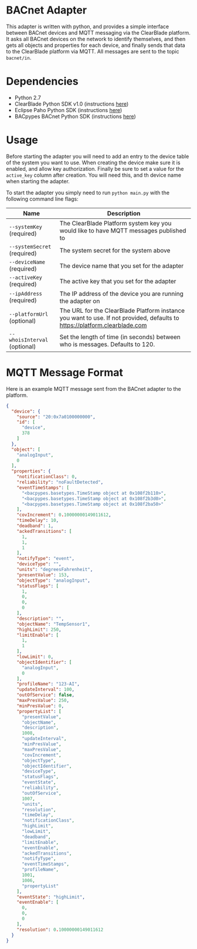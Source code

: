 # BACnet Adapter
This adapter is written with python, and provides a simple interface between BACnet devices and MQTT messaging via the ClearBlade platform. It asks all BACnet devices on the network to identify themselves, and then gets all objects and properties for each device, and finally sends that data to the ClearBlade platform via MQTT. All messages are sent to the topic `bacnet/in`.

# Dependencies
- Python 2.7
- ClearBlade Python SDK v1.0 (instructions [here](https://github.com/ClearBlade/ClearBlade-Python-SDK/tree/v1.0))
- Eclipse Paho Python SDK (instructions [here](https://eclipse.org/paho/clients/python/))
- BACpypes BACnet Python SDK (instructions [here](http://bacpypes.readthedocs.io/en/latest/?badge=latest))

# Usage
Before starting the adapter you will need to add an entry to the device table of the system you want to use. When creating the device make sure it is enabled, and allow key authorization. Finally be sure to set a value for the `active_key` column after creation. You will need this, and th device name when starting the adapter.

To start the adapter you simply need to run `python main.py` with the following command line flags:

|Name|Description|
|---|---|
|`--systemKey` (required)|The ClearBlade Platform system key you would like to have MQTT messages published to|
|`--systemSecret` (required)|The system secret for the system above|
|`--deviceName` (required)|The device name that you set for the adapter|
|`--activeKey` (required)|The active key that you set for the adapter|
|`--ipAddress` (required)|The IP address of the device you are running the adapter on|
|`--platformUrl` (optional)|The URL for the ClearBlade Platform instance you want to use. If not provided, defaults to https://platform.clearblade.com|
|`--whoisInterval` (optional)|Set the length of time (in seconds) between who is messages. Defaults to 120.

# MQTT Message Format
Here is an example MQTT message sent from the BACnet adapter to the platform.

```json
{
  "device": {
    "source": "20:0x7a0100000000",
    "id": [
      "device",
      378
    ]
  },
  "object": [
    "analogInput",
    0
  ],
  "properties": {
    "notificationClass": 0,
    "reliability": "noFaultDetected",
    "eventTimeStamps": [
      "<bacpypes.basetypes.TimeStamp object at 0x108f2b110>",
      "<bacpypes.basetypes.TimeStamp object at 0x108f2b3d0>",
      "<bacpypes.basetypes.TimeStamp object at 0x108f2ba50>"
    ],
    "covIncrement": 0.10000000149011612,
    "timeDelay": 10,
    "deadband": 1,
    "ackedTransitions": [
      1,
      1,
      1
    ],
    "notifyType": "event",
    "deviceType": "",
    "units": "degreesFahrenheit",
    "presentValue": 153,
    "objectType": "analogInput",
    "statusFlags": [
      1,
      0,
      0,
      0
    ],
    "description": "",
    "objectName": "TempSensor1",
    "highLimit": 250,
    "limitEnable": [
      1,
      1
    ],
    "lowLimit": 0,
    "objectIdentifier": [
      "analogInput",
      0
    ],
    "profileName": "123-AI",
    "updateInterval": 100,
    "outOfService": false,
    "maxPresValue": 250,
    "minPresValue": 0,
    "propertyList": [
      "presentValue",
      "objectName",
      "description",
      1008,
      "updateInterval",
      "minPresValue",
      "maxPresValue",
      "covIncrement",
      "objectType",
      "objectIdentifier",
      "deviceType",
      "statusFlags",
      "eventState",
      "reliability",
      "outOfService",
      1007,
      "units",
      "resolution",
      "timeDelay",
      "notificationClass",
      "highLimit",
      "lowLimit",
      "deadband",
      "limitEnable",
      "eventEnable",
      "ackedTransitions",
      "notifyType",
      "eventTimeStamps",
      "profileName",
      1001,
      1006,
      "propertyList"
    ],
    "eventState": "highLimit",
    "eventEnable": [
      0,
      0,
      0
    ],
    "resolution": 0.10000000149011612
  }
}
```
